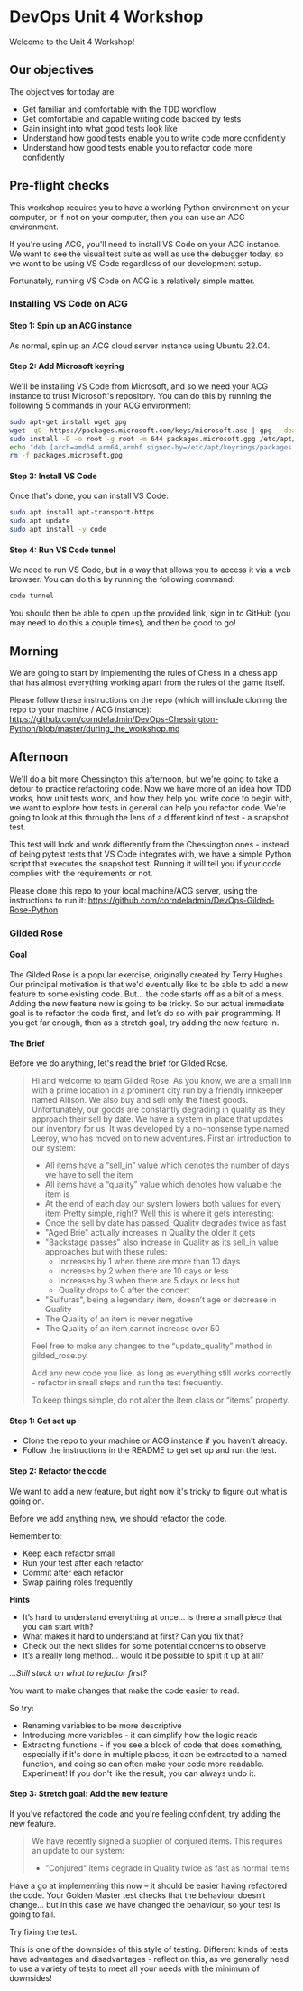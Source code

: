 # DevOps Unit 4 Workshop

Welcome to the Unit 4 Workshop!

## Our objectives
The objectives for today are:

- Get familiar and comfortable with the TDD workflow
- Get comfortable and capable writing code backed by tests
- Gain insight into what good tests look like
- Understand how good tests enable you to write code more confidently
- Understand how good tests enable you to refactor code more confidently

## Pre-flight checks
This workshop requires you to have a working Python environment on your computer, or if not on your computer, then you can use an ACG environment.

If you're using ACG, you'll need to install VS Code on your ACG instance. We want to see the visual test suite as well as use the debugger today, so we want to be using VS Code regardless of our development setup.

Fortunately, running VS Code on ACG is a relatively simple matter.

### Installing VS Code on ACG
#### Step 1: Spin up an ACG instance
As normal, spin up an ACG cloud server instance using Ubuntu 22.04.

#### Step 2: Add Microsoft keyring
We'll be installing VS Code from Microsoft, and so we need your ACG instance to trust Microsoft's repository. You can do this by running the following 5 commands in your ACG environment:
```bash
sudo apt-get install wget gpg
wget -qO- https://packages.microsoft.com/keys/microsoft.asc | gpg --dearmor > packages.microsoft.gpg
sudo install -D -o root -g root -m 644 packages.microsoft.gpg /etc/apt/keyrings/packages.microsoft.gpg
echo "deb [arch=amd64,arm64,armhf signed-by=/etc/apt/keyrings/packages.microsoft.gpg] https://packages.microsoft.com/repos/code stable main" |sudo tee /etc/apt/sources.list.d/vscode.list > /dev/null
rm -f packages.microsoft.gpg
```

#### Step 3: Install VS Code
Once that's done, you can install VS Code:
```bash
sudo apt install apt-transport-https
sudo apt update
sudo apt install -y code
```

#### Step 4: Run VS Code tunnel
We need to run VS Code, but in a way that allows you to access it via a web browser. You can do this by running the following command:
```bash
code tunnel
```

You should then be able to open up the provided link, sign in to GitHub (you may need to do this a couple times), and then be good to go!

## Morning
We are going to start by implementing the rules of Chess in a chess app that has almost everything working apart from the rules of the game itself. 

Please follow these instructions on the repo (which will include cloning the repo to your machine / ACG instance): https://github.com/corndeladmin/DevOps-Chessington-Python/blob/master/during_the_workshop.md

## Afternoon
We'll do a bit more Chessington this afternoon, but we're going to take a detour to practice refactoring code. 
Now we have more of an idea how TDD works, how unit tests work, and how they help you write code to begin with, we want to explore how tests in general can help you refactor code. 
We're going to look at this through the lens of a different kind of test - a snapshot test. 

This test will look and work differently from the Chessington ones - instead of being pytest tests that VS Code integrates with, we have a simple Python script that executes the snapshot test. Running it will tell you if your code complies with the requirements or not.

Please clone this repo to your local machine/ACG server, using the instructions to run it: https://github.com/corndeladmin/DevOps-Gilded-Rose-Python

### Gilded Rose
#### Goal
The Gilded Rose is a popular exercise, originally created by Terry Hughes.
Our principal motivation is that we'd eventually like to be able to add a new feature to some existing code.
But… the code starts off as a bit of a mess. Adding the new feature now is going to be tricky.
So our actual immediate goal is to refactor the code first, and let’s do so with pair programming.
If you get far enough, then as a stretch goal, try adding the new feature in.

#### The Brief
Before we do anything, let's read the brief for Gilded Rose.
> Hi and welcome to team Gilded Rose. 
> As you know, we are a small inn with a prime location in a prominent city run by a friendly innkeeper named Allison. We also buy and sell only the finest goods.
> Unfortunately, our goods are constantly degrading in quality as they approach their sell by date. 
> We have a system in place that updates our inventory for us. It was developed by a no-nonsense type named Leeroy, who has moved on to new adventures.
> First an introduction to our system:
> - All items have a “sell_in” value which denotes the number of days we have to sell the item
> - All items have a “quality” value which denotes how valuable the item is
> - At the end of each day our system lowers both values for every item
> Pretty simple, right? Well this is where it gets interesting:
> - Once the sell by date has passed, Quality degrades twice as fast
> - "Aged Brie" actually increases in Quality the older it gets
> - "Backstage passes" also increase in Quality as its sell_in value approaches but with these rules:
>   - Increases by 1 when there are more than 10 days
>   - Increases by 2 when there are 10 days or less
>   - Increases by 3 when there are 5 days or less but
>   - Quality drops to 0 after the concert
> - "Sulfuras", being a legendary item, doesn’t age or decrease in Quality
> - The Quality of an item is never negative
> - The Quality of an item cannot increase over 50
> 
> Feel free to make any changes to the “update_quality” method in gilded_rose.py.
> 
> Add any new code you like, as long as everything still works correctly - refactor in small steps and run the test frequently.
>
> To keep things simple, do not alter the Item class or “items” property.

#### Step 1: Get set up
- Clone the repo to your machine or ACG instance if you haven't already.
- Follow the instructions in the README to get set up and run the test.

#### Step 2: Refactor the code
We want to add a new feature, but right now it's tricky to figure out what is going on.

Before we add anything new, we should refactor the code.

Remember to:
- Keep each refactor small
- Run your test after each refactor
- Commit after each refactor
- Swap pairing roles frequently

**Hints**
- It’s hard to understand everything at once… is there a small piece that you can start with?
- What makes it hard to understand at first? Can you fix that?
- Check out the next slides for some potential concerns to observe
- It’s a really long method… would it be possible to split it up at all?

*...Still stuck on what to refactor first?*

You want to make changes that make the code easier to read.

So try:
- Renaming variables to be more descriptive
- Introducing more variables - it can simplify how the logic reads
- Extracting functions - if you see a block of code that does something, especially if it's done in multiple places, it can be extracted to a named function, and doing so can often make your code more readable. Experiment! If you don't like the result, you can always undo it.

#### Step 3: Stretch goal: Add the new feature
If you've refactored the code and you're feeling confident, try adding the new feature.

> We have recently signed a supplier of conjured items. This requires an update to our system:
> - "Conjured" items degrade in Quality twice as fast as normal items

Have a go at implementing this now – it should be easier having refactored the code.
Your Golden Master test checks that the behaviour doesn’t change… but in this case we have changed the behaviour, so your test is going to fail.

Try fixing the test.

This is one of the downsides of this style of testing. Different kinds of tests have advantages and disadvantages - reflect on this, as we generally need to use a variety of tests to meet all your needs with the minimum of downsides!
